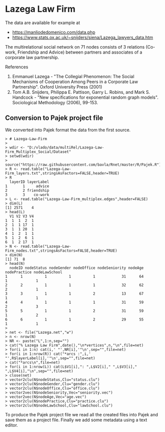 # Lazega Law Firm

The data are available for example at
- https://manliodedomenico.com/data.php
- https://www.stats.ox.ac.uk/~snijders/siena/Lazega_lawyers_data.htm

	
The multirelational social network on 71 nodes consists of 3 relations (Co-work, Friendship and Advice) between partners and associates of a corporate law partnership.

References
1. Emmanuel Lazega - "The Collegial Phenomenon: The Social Mechanisms of Cooperation Among Peers in a Corporate Law Partnership". Oxford University Press (2001)
2. Tom A.B. Snijders, Philippa E. Pattison, Garry L. Robins, and Mark S. Handcock - "New specifications for exponential random graph models". Sociological Methodology (2006), 99-153.


## Conversion to Pajek project file

We converted into Pajek format the data from the first source.
```
> # Lazega-Law-Firm
>
> wdir <- "D:/vlado/data/multiRel/Lazega-Law-Firm_Multiplex_Social/Dataset"
> setwd(wdir)
> source("https://raw.githubusercontent.com/bavla/Rnet/master/R/Pajek.R")
> R <- read.table("Lazega-Law-Firm_layers.txt",stringsAsFactors=FALSE,header=TRUE)
> R
  layerID layerLabel
1       1     advice
2       2 friendship
3       3    co-work
> L <- read.table("Lazega-Law-Firm_multiplex.edges",header=FALSE)
> dim(L)
[1] 2571    4
> head(L)
  V1 V2 V3 V4
1  1  1  2  1
2  1  1 17  1
3  1  1 20  1
4  1  2  1  1
5  1  2  6  1
6  1  2 17  1
> N <- read.table("Lazega-Law-Firm_nodes.txt",stringsAsFactors=FALSE,header=TRUE)
> dim(N)
[1] 71  8
> head(N)
  nodeID nodeStatus nodeGender nodeOffice nodeSeniority nodeAge nodePractice nodeLawSchool
1      1          1          1          1            31      64            1             1
2      2          1          1          1            32      62            2             1
3      3          1          1          2            13      67            1             1
4      4          1          1          1            31      59            2             3
5      5          1          1          2            31      59            1             2
6      6          1          1          2            29      55            1             1
>
> net <- file("Lazega.net","w")
> n <- nrow(N)
> NR <- paste("L",1:n,sep="")
> cat("% Lazega Law Firm",date(),"\n*vertices",n,"\n",file=net)
> for(i in 1:n) cat(i,' "',NR[i],'"\n',sep="",file=net)
> for(i in 1:nrow(R)) cat("*arcs :",i,' "',R$layerLabel[i],'"\n',sep="",file=net)
> cat("*arcs\n",file=net)
> for(i in 1:nrow(L)) cat(L$V1[i],": ",L$V2[i]," ",L$V3[i]," ",L$V4[i],"\n",sep="",file=net)
> close(net)
> vector2clu(N$nodeStatus,Clu="status.clu")
> vector2clu(N$nodeGender,Clu="gender.clu")
> vector2clu(N$nodeOffice,Clu="office.clu")
> vector2vec(N$nodeSeniority,Vec="seniority.vec")
> vector2vec(N$nodeAge,Vec="age.vec")
> vector2clu(N$nodePractice,Clu="practice.clu")
> vector2clu(N$nodeLawSchool,Clu="lawSchool.clu")
```
To produce the Pajek project file we read all the created files into Pajek and save them as a project file. Finally we add some metadata using a text editor.


